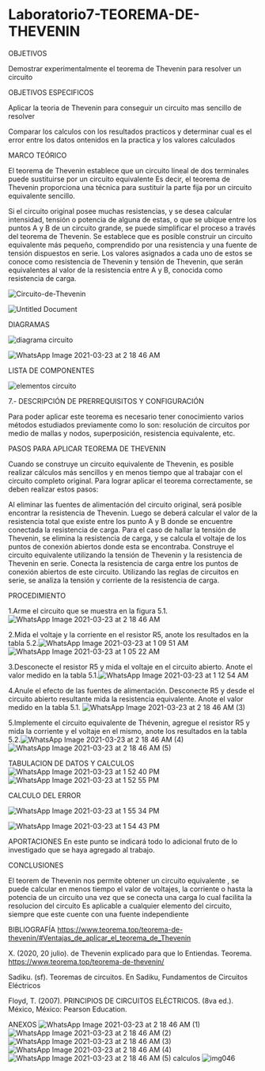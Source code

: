 
# Laboratorio7-TEOREMA-DE-THEVENIN

OBJETIVOS

Demostrar experimentalmente el teorema de Thevenin  para resolver un circuito

OBJETIVOS ESPECIFICOS

Aplicar la teoria de Thevenin  para conseguir un circuito mas sencillo de resolver

Comparar los calculos con los resultados practicos y determinar  cual es el error entre los datos ontenidos en la practica y los valores calculados


MARCO TEÓRICO

El teorema de Thevenin establece que un circuito lineal de dos terminales puede sustituirse por un circuito equivalente
Es decir, el teorema de Thevenin proporciona una técnica para sustituir la parte fija por un circuito equivalente sencillo.

Si el circuito original posee muchas resistencias, y se desea calcular intensidad, tensión o potencia de alguna de estas, o que se ubique entre los puntos A y B de un circuito grande, se puede simplificar el proceso a través del teorema de Thevenin. Se establece que es posible construir un circuito equivalente más pequeño, comprendido por una resistencia y una fuente de tensión dispuestos en serie. Los valores asignados a cada uno de estos se conoce como resistencia de Thevenin y tensión de Thevenin, que serán equivalentes al valor de la resistencia entre A y B, conocida como resistencia de carga.

![Circuito-de-Thevenin](https://user-images.githubusercontent.com/76057459/112097385-e7b49600-8b6d-11eb-835c-bd0b8f91fc59.jpg)

![Untitled Document](https://user-images.githubusercontent.com/76057459/112117135-02e0cf00-8b89-11eb-80b8-e0cace648ac6.png)


DIAGRAMAS

![diagrama circuito](https://user-images.githubusercontent.com/76057459/112098032-12ebb500-8b6f-11eb-9140-0cbc5065ff2e.jpeg)

![WhatsApp Image 2021-03-23 at 2 18 46 AM](https://user-images.githubusercontent.com/76057459/112108495-41bd5780-8b7e-11eb-8cff-b829ea63e316.jpeg)


LISTA DE COMPONENTES

![elementos circuito](https://user-images.githubusercontent.com/76057459/112097894-d7e98180-8b6e-11eb-82b0-383eff8ab08f.jpeg)



7.- DESCRIPCIÓN DE PRERREQUISITOS Y CONFIGURACIÓN


Para poder aplicar este teorema es necesario tener conocimiento varios métodos estudiados previamente como lo son: resolución de circuitos por medio de mallas y nodos, superposición, resistencia equivalente, etc.

PASOS PARA APLICAR TEOREMA DE THEVENIN

Cuando se construye un circuito equivalente de Thevenin, es posible realizar cálculos más sencillos y en menos tiempo que al trabajar con el circuito completo original. Para lograr aplicar el teorema correctamente, se deben realizar estos pasos:

Al eliminar las fuentes de alimentación del circuito original, será posible encontrar la resistencia de Thevenin. Luego se deberá calcular el valor de la resistencia total que existe entre los punto A y B donde se encuentre conectada la resistencia de carga.
Para el caso de hallar la tensión de Thevenin, se elimina la resistencia de carga, y se calcula el voltaje de los puntos de conexión abiertos donde esta se encontraba.
Construye el circuito equivalente utilizando la tensión de Thevenin y la resistencia de Thevenin en serie. Conecta la resistencia de carga entre los puntos de conexión abiertos de este circuito.
Utilizando las reglas de circuitos en serie, se analiza la tensión y corriente de la resistencia de carga.

PROCEDIMIENTO

1.Arme el circuito que se muestra en la figura 5.1.![WhatsApp Image 2021-03-23 at 2 18 46 AM](https://user-images.githubusercontent.com/76057459/112191247-d1412580-8bd3-11eb-88c5-7fef2890b3bf.jpeg)
    
2.Mida el voltaje y la corriente en el resistor R5, anote los resultados en la tabla 5.2.![WhatsApp Image 2021-03-23 at 1 09 51 AM](https://user-images.githubusercontent.com/76057459/112191437-03eb1e00-8bd4-11eb-85e4-83e587f81a9a.jpeg)
![WhatsApp Image 2021-03-23 at 1 05 22 AM](https://user-images.githubusercontent.com/76057459/112191502-149b9400-8bd4-11eb-8034-a739b2778984.jpeg)

3.Desconecte el resistor R5 y mida el voltaje en el circuito abierto. Anote el valor
medido en la tabla 5.1.![WhatsApp Image 2021-03-23 at 1 12 54 AM](https://user-images.githubusercontent.com/76057459/112191560-23824680-8bd4-11eb-8810-4ac69781438b.jpeg)

4.Anule el efecto de las fuentes de alimentación. Desconecte R5 y desde el circuito
abierto resultante mida la resistencia equivalente. Anote el valor medido en la tabla 5.1.
![WhatsApp Image 2021-03-23 at 2 18 46 AM (3)](https://user-images.githubusercontent.com/76057459/112191727-4ca2d700-8bd4-11eb-842e-664e7b531e35.jpeg)

5.Implemente el circuito equivalente de Thévenin, agregue el resistor R5 y mida la
corriente y el voltaje en el mismo, anote los resultados en la tabla 5.2.![WhatsApp Image 2021-03-23 at 2 18 46 AM (4)](https://user-images.githubusercontent.com/76057459/112191802-5fb5a700-8bd4-11eb-8185-a412a3a9deef.jpeg)
![WhatsApp Image 2021-03-23 at 2 18 46 AM (5)](https://user-images.githubusercontent.com/76057459/112191822-65ab8800-8bd4-11eb-939b-caf2b4525f1d.jpeg)

TABULACION DE DATOS Y CALCULOS 
![WhatsApp Image 2021-03-23 at 1 52 40 PM](https://user-images.githubusercontent.com/76057459/112202218-1f0f5b00-8bdf-11eb-9847-1e60e5cc9a32.jpeg)
![WhatsApp Image 2021-03-23 at 1 52 55 PM](https://user-images.githubusercontent.com/76057459/112202226-20d91e80-8bdf-11eb-8da7-68233d8995db.jpeg)

CALCULO DEL ERROR

![WhatsApp Image 2021-03-23 at 1 55 34 PM](https://user-images.githubusercontent.com/76057459/112202519-77def380-8bdf-11eb-8d7f-4ab1612c7ba4.jpeg)

![WhatsApp Image 2021-03-23 at 1 54 43 PM](https://user-images.githubusercontent.com/76057459/112202420-5f6ed900-8bdf-11eb-8ff3-996d711ad16e.jpeg)

APORTACIONES
En este punto se indicará todo lo adicional fruto de lo investigado que se haya agregado al trabajo.

CONCLUSIONES


El teorem de Thevenin nos permite obtener un circuito equivalente , se puede calcular en menos tiempo el valor de voltajes, la corriente o hasta la potencia de un circuito una vez que se conecta una carga lo cual facilita la resolucion del circuito
Es aplicable a cualquier elemento del circuito, siempre que este cuente con una fuente independiente

BIBLIOGRAFÍA
https://www.teorema.top/teorema-de-thevenin/#Ventajas_de_aplicar_el_teorema_de_Thevenin

X. (2020, 20 julio). de Thevenin explicado para que lo Entiendas. Teorema. https://www.teorema.top/teorema-de-thevenin/

Sadiku. (sf). Teoremas de circuitos. En Sadiku, Fundamentos de Circuitos Eléctricos

Floyd, T. (2007). PRINCIPIOS DE CIRCUITOS ELÉCTRICOS. (8va ed.). México, México: Pearson Education.


ANEXOS
![WhatsApp Image 2021-03-23 at 2 18 46 AM (1)](https://user-images.githubusercontent.com/76057459/112108603-6ca7ab80-8b7e-11eb-89cc-8723d0f7760e.jpeg)![WhatsApp Image 2021-03-23 at 2 18 46 AM (2)](https://user-images.githubusercontent.com/76057459/112108648-7b8e5e00-8b7e-11eb-9bd2-e5b6d79f8162.jpeg)
![WhatsApp Image 2021-03-23 at 2 18 46 AM (3)](https://user-images.githubusercontent.com/76057459/112108679-8648f300-8b7e-11eb-8b16-f365a6cced93.jpeg)
![WhatsApp Image 2021-03-23 at 2 18 46 AM (4)](https://user-images.githubusercontent.com/76057459/112108727-99f45980-8b7e-11eb-9287-4260a04d5d0a.jpeg)
![WhatsApp Image 2021-03-23 at 2 18 46 AM (5)](https://user-images.githubusercontent.com/76057459/112108735-9f51a400-8b7e-11eb-98d6-eceabc5377b1.jpeg)
 calculos
 ![img046](https://user-images.githubusercontent.com/76057459/112203594-b75a0f80-8be0-11eb-9b94-666fb5353f63.jpg)

